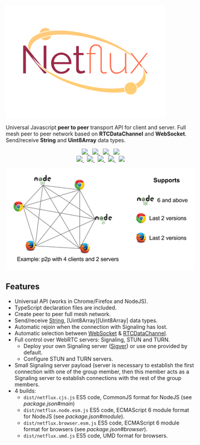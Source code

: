 ![Netflux logo][logo]

Universal Javascript **peer to peer** transport API for client and server. Full mesh peer to peer network based on **RTCDataChannel** and **WebSocket**. Send/receive **String** and **Uint8Array** data types.


<p align="center">
  <a href="https://www.npmjs.com/package/netflux">
    <img src="https://img.shields.io/npm/v/netflux.svg?style=flat-square" />
  </a>&nbsp;
  <a href="https://travis-ci.org/coast-team/netflux">
    <img src="https://travis-ci.org/coast-team/netflux.svg?branch=master" />
  </a>&nbsp;
  <a href="https://github.com/semantic-release/semantic-release">
    <img src="https://img.shields.io/badge/%20%20%F0%9F%93%A6%F0%9F%9A%80-semantic--release-e10079.svg?style=flat-square" />
  </a>&nbsp;
  <a href="https://gitter.im/coast-team/netflux?utm_source=badge&utm_medium=badge&utm_campaign=pr-badge&utm_content=badge">
    <img src="https://img.shields.io/badge/GITTER-join%20chat-green.svg?style=flat-square" />
  </a>

  <br />

  <a href="http://commitizen.github.io/cz-cli">
    <img src="https://img.shields.io/badge/commitizen-friendly-brightgreen.svg?style=flat-square" />
  </a>&nbsp;
  <a href="https://www.bithound.io/github/coast-team/netflux">
    <img src="https://www.bithound.io/github/coast-team/netflux/badges/score.svg" />
  </a>&nbsp;
  <a href="https://codeclimate.com/github/coast-team/netflux">
    <img src="https://codeclimate.com/github/coast-team/netflux/badges/gpa.svg" />
  </a>&nbsp;
  <a href="https://codeclimate.com/github/coast-team/netflux/coverage">
    <img src="https://codeclimate.com/github/coast-team/netflux/badges/coverage.svg" />
  </a>&nbsp;
  <a href="https://doc.esdoc.org/github.com/coast-team/netflux">
    <img src="https://doc.esdoc.org/github.com/coast-team/netflux/badge.svg" />
  </a>
</p>

<p align="center">
  <img src="manual/asset/example_support.png" />
</p>

## Features
- Universal API (works in Chrome/Firefox and NodeJS).
- TypeScript declaration files are included.
- Create peer to peer full mesh network.
- Send/receive [String][String], [Uint8Array][Uint8Array] data types.
- Automatic rejoin when the connection with Signaling has lost.
- Automatic selection between [WebSocket][WebSocket] & [RTCDataChannel][RTCDataChannel].
- Full control over WebRTC servers: Signaling, STUN and TURN.
  - Deploy your own Signaling server ([Sigver][Sigver]) or use one provided by default.
  - Configure STUN and TURN servers.
- Small Signaling server payload (server is necessary to establish the first connection with
  one of the group member, then this member acts as a Signaling server to establish connections with the rest of the group members.
- 4 builds:
  - `dist/netflux.cjs.js` ES5 code, CommonJS format for NodeJS (see *package.json#main*)
  - `dist/netflux.node.esm.js` ES5 code, ECMAScript 6 module format for NodeJS (see *package.json#module*).
  - `dist/netflux.browser.esm.js` ES5 code, ECMAScript 6 module format for browsers (see *package.json#browser*).
  - `dist/netflux.umd.js` ES5 code, UMD format for browsers.

[WebSocket]: https://developer.mozilla.org/en/docs/Web/API/WebSocket
[RTCDataChannel]: https://developer.mozilla.org/en/docs/Web/API/RTCDataChannel
[String]: https://developer.mozilla.org/en/docs/Web/JavaScript/Reference/Global_Objects/String
[ArrayBuffer]: https://developer.mozilla.org/en/docs/Web/JavaScript/Reference/Global_Objects/ArrayBuffer
[TypedArray]: https://developer.mozilla.org/en/docs/Web/JavaScript/Reference/Global_Objects/TypedArray
[Sigver]: https://github.com/coast-team/sigver

[commitizen]: https://img.shields.io/badge/commitizen-friendly-brightgreen.svg?style=flat-square
[commitizen-url]: http://commitizen.github.io/cz-cli

[bithound]: https://www.bithound.io/github/coast-team/netflux/badges/score.svg
[bithound-url]: https://www.bithound.io/github/coast-team/netflux

[codeclimate]: https://codeclimate.com/github/coast-team/netflux/badges/gpa.svg
[codeclimate-url]: https://codeclimate.com/github/coast-team/netflux

[coverage]: https://codeclimate.com/github/coast-team/netflux/badges/coverage.svg
[coverage-url]: https://codeclimate.com/github/coast-team/netflux/coverage

[doc]: https://doc.esdoc.org/github.com/coast-team/netflux/badge.svg
[doc-url]: https://doc.esdoc.org/github.com/coast-team/netflux

[logo]: manual/asset/logo_big.png "Netflux logo"
